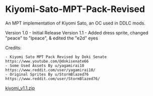 # Kiyomi-Sato-MPT-Pack-Revised
An MPT implementation of Kiyomi Sato, an OC used in DDLC mods.

Version 1.0 - Initial Release
Version 1.1 - Added dress sprite, changed "peace" to "lpeace", & edited the "e2d" eyes

Credits:

    - Kiyomi Sato MPT Pack Revised by Doki Senate           https://www.youtube.com/@dokisenate66
    - Some Used Assets By u/yagamirai10                     https://www.reddit.com/user/yagamirai10/
    - Original Sprites By u/StormBlazed76                   https://www.reddit.com/user/StormBlazed76/

[kiyomi_v1.1.zip](https://github.com/user-attachments/files/16322997/kiyomi_v1.1.zip)
